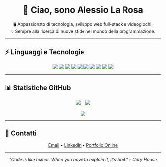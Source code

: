 <div align="center">

# 👋 Ciao, sono Alessio La Rosa

🖥️ Appassionato di tecnologia, sviluppo web full-stack e videogiochi.  
💡 Sempre alla ricerca di nuove sfide nel mondo della programmazione.

</div>

---

## ⚡ Linguaggi e Tecnologie

<p align="center">
  <img src="https://img.shields.io/badge/HTML5-E34F26?style=flat-square&logo=html5&logoColor=white"/> 
  <img src="https://img.shields.io/badge/CSS3-1572B6?style=flat-square&logo=css3&logoColor=white"/>    
  <img src="https://img.shields.io/badge/JavaScript-F7DF1E?style=flat-square&logo=javascript&logoColor=black"/>
  <img src="https://img.shields.io/badge/Java-ED8B00?style=flat-square&logo=java&logoColor=white"/>
  <img src="https://img.shields.io/badge/PHP-777BB4?style=flat-square&logo=php&logoColor=white"/> 
  <img src="https://img.shields.io/badge/Laravel-FF2D20?style=flat-square&logo=laravel&logoColor=white"/> 
  <img src="https://img.shields.io/badge/Livewire-4E5EE4?style=flat-square&logo=livewire&logoColor=white"/> 
  <img src="https://img.shields.io/badge/Vite-646CFF?style=flat-square&logo=vite&logoColor=white"/>
  <img src="https://img.shields.io/badge/Git-F05032?style=flat-square&logo=git&logoColor=white"/>
  <img src="https://img.shields.io/badge/MySQL-4479A1?style=flat-square&logo=mysql&logoColor=white"/>
</p>

---

## 📊 Statistiche GitHub

<p align="center">
  <img src="https://github-readme-stats.vercel.app/api?username=Alessiolr32&theme=dark" />&nbsp;&nbsp;&nbsp;
  <img src="https://github-readme-stats.vercel.app/api/top-langs/?username=Alessiolr32&layout=compact&hide_title=true&theme=dark" />
  <br/><br/>
  <img src="https://github-profile-trophy.vercel.app/?username=Alessiolr32&theme=onedark" />
</p>

---

## 📧 Contatti

<p align="center">
  <a href="mailto:alessiolr32@gmail.com">Email</a> • 
  <a href="https://www.linkedin.com/in/alessio-la-rosa-frontenddeveloper/">LinkedIn</a> • 
  <a href="https://portfolio-la-rosa-alessio.netlify.app/">Portfolio Online</a>
</p>

---

<p align="center">
  <em>"Code is like humor. When you have to explain it, it’s bad." - Cory House</em>
</p>
